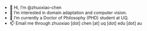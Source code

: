 - 👋 Hi, I’m @zhuoxiao-chen
- 👀 I’m interested in domain adaptation and computer vision. 
- 🌱 I’m currently a Doctor of Philosophy (PHD) student at UQ.
- 📫 Email me through zhuoxiao \[dot\] chen \[at\] uq \[dot\] edu \[dot\] au

<!---
zhuoxiao-chen/zhuoxiao-chen is a ✨ special ✨ repository because its `README.md` (this file) appears on your GitHub profile.
You can click the Preview link to take a look at your changes.
--->
